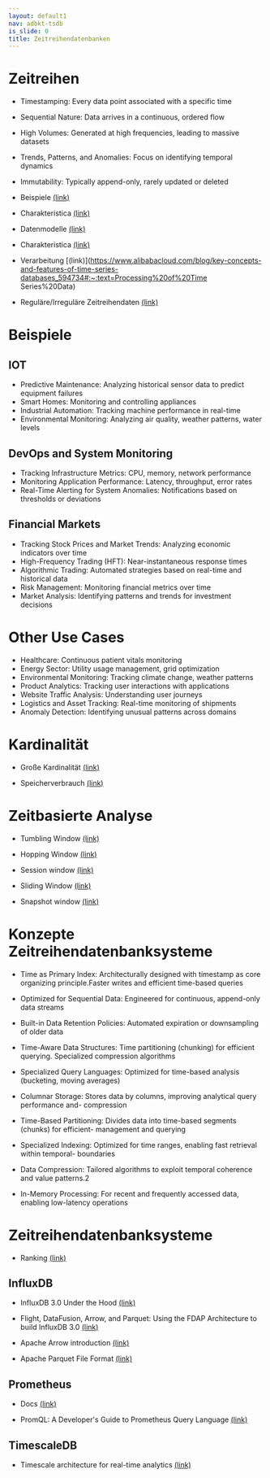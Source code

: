 ```yaml
---
layout: default1
nav: adbkt-tsdb
is_slide: 0
title: Zeitreihendatenbanken
---
```


# Zeitreihen
- Timestamping: Every data point associated with a specific time
- Sequential Nature: Data arrives in a continuous, ordered flow
- High Volumes: Generated at high frequencies, leading to massive datasets
- Trends, Patterns, and Anomalies: Focus on identifying temporal dynamics
- Immutability: Typically append-only, rarely updated or deleted

- Beispiele [(link)](https://www.influxdata.com/what-is-time-series-data/#examples)

- Charakteristica [(link)](https://tdengine.com/characteristics-of-time-series-data/)

- Datenmodelle [(link)](https://www.alibabacloud.com/blog/key-concepts-and-features-of-time-series-databases_594734#:~:text=Time%20Series%20Data%20Models)

- Charakteristica [(link)](https://tdengine.com/characteristics-of-time-series-data/)

- Verarbeitung [(link)](https://www.alibabacloud.com/blog/key-concepts-and-features-of-time-series-databases_594734#:~:text=Processing%20of%20Time Series%20Data)

- Reguläre/Irreguläre Zeitreihendaten
[(link)](https://www.influxdata.com/wp-content/uploads/regular-vs-irregular-time-series-data.png)

# Beispiele
## IOT
- Predictive Maintenance: Analyzing historical sensor data to predict equipment failures
- Smart Homes: Monitoring and controlling appliances
- Industrial Automation: Tracking machine performance in real-time
- Environmental Monitoring: Analyzing air quality, weather patterns, water levels

## DevOps and System Monitoring
- Tracking Infrastructure Metrics: CPU, memory, network performance
- Monitoring Application Performance: Latency, throughput, error rates
- Real-Time Alerting for System Anomalies: Notifications based on thresholds or deviations

## Financial Markets

- Tracking Stock Prices and Market Trends: Analyzing economic indicators over time
- High-Frequency Trading (HFT): Near-instantaneous response times
- Algorithmic Trading: Automated strategies based on real-time and historical data
- Risk Management: Monitoring financial metrics over time
- Market Analysis: Identifying patterns and trends for investment decisions

# Other Use Cases
- Healthcare: Continuous patient vitals monitoring
- Energy Sector: Utility usage management, grid optimization
- Environmental Monitoring: Tracking climate change, weather patterns
- Product Analytics: Tracking user interactions with applications
- Website Traffic Analysis: Understanding user journeys
- Logistics and Asset Tracking: Real-time monitoring of shipments
- Anomaly Detection: Identifying unusual patterns across domains


# Kardinalität
- Große Kardinalität
[(link)](https://last9.io/blog/performance-implications-of-high-cardinality-in-time-series-databases/#high-cardinality-beyond-just-many-unique-values)

- Speicherverbrauch
[(link)](https://last9.io/blog/performance-implications-of-high-cardinality-in-time-series-databases/#when-ram-becomes-your-primary-bottleneck)

# Zeitbasierte Analyse
- Tumbling Window
[(link)](https://learn.microsoft.com/en-us/stream-analytics-query/media/tumbling-window-azure-stream-analytics/streamanalytics-tumblingwindow5mins.png)

- Hopping Window
[(link)](https://learn.microsoft.com/en-us/stream-analytics-query/media/hopping-window-azure-stream-analytics/streamanalytics-hoppingwindow.png)

- Session window
[(link)](https://learn.microsoft.com/en-us/stream-analytics-query/media/session-window-azure-stream-analytics/stream-analytics-window-functions-session-intro.png)

- Sliding Window
[(link)](https://learn.microsoft.com/en-us/stream-analytics-query/media/sliding-window-azure-stream-analytics/sliding-window-updated.png)

- Snapshot window
[(link)](https://learn.microsoft.com/en-us/stream-analytics-query/media/snapshot-window-azure-stream-analytics/snapshot.png)


# Konzepte Zeitreihendatenbanksysteme

- Time as Primary Index: Architecturally designed with timestamp as core organizing principle.Faster writes and efficient time-based queries
- Optimized for Sequential Data: Engineered for continuous, append-only data streams
- Built-in Data Retention Policies: Automated expiration or downsampling of older data
- Time-Aware Data Structures: Time partitioning (chunking) for efficient querying. Specialized compression algorithms
- Specialized Query Languages: Optimized for time-based analysis (bucketing, moving averages)

- Columnar Storage: Stores data by columns, improving analytical query performance and- compression
- Time-Based Partitioning: Divides data into time-based segments (chunks) for efficient- management and querying
- Specialized Indexing: Optimized for time ranges, enabling fast retrieval within temporal- boundaries
- Data Compression: Tailored algorithms to exploit temporal coherence and value patterns.2
- In-Memory Processing: For recent and frequently accessed data, enabling low-latency operations

# Zeitreihendatenbanksysteme

- Ranking
[(link)](https://db-engines.com/de/ranking/time+series+dbms)

## InfluxDB

- InfluxDB 3.0 Under the Hood
[(link)](https://www.influxdata.com/blog/understanding-influxdb-3.0-part-two/)

- Flight, DataFusion, Arrow, and Parquet: Using the FDAP Architecture to build InfluxDB 3.0
[(link)](https://www.influxdata.com/blog/flight-datafusion-arrow-parquet-fdap-architecture-influxdb)

- Apache Arrow introduction
[(link)](https://community.arm.com/arm-community-blogs/b/architectures-and-processors-blog/posts/apache-optimization-on-arm)

- Apache Parquet File Format
[(link)](https://parquet.apache.org/docs/file-format/)


## Prometheus

- Docs
[(link)](https://prometheus.io/docs/introduction/overview/)

- PromQL: A Developer's Guide to Prometheus Query Language
[(link)](https://last9.io/blog/guide-to-prometheus-query-language/)



## TimescaleDB

- Timescale architecture for real-time analytics
[(link)](https://docs.timescale.com/about/latest/whitepaper/)
